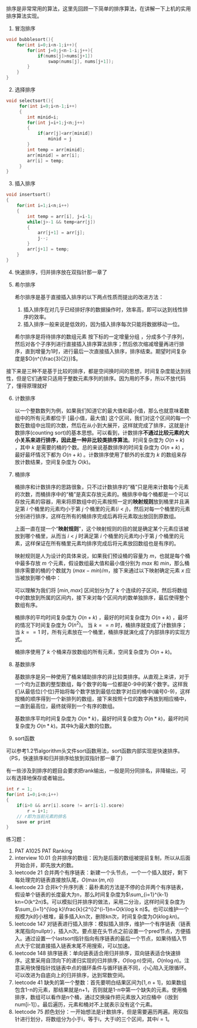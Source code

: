 排序是非常常用的算法，这里先回顾一下简单的排序算法，在讲解一下上机的实用排序算法实现。

1. 冒泡排序

```c++
void bubblesort(){
    for(int i=0;i<n-1;i++){
        for(int j=0;j<n-1-i;j++){
            if(nums[j]>nums[j+1])
                swap(nums[j], nums[j+1]);
        }
    }
}
```



2. 选择排序

```c++
void selectsort(){
	 for(int i=0;i<n-1;i++)
	 {
	 	int minid=i;
	 	for(int j=i+1;j<n;j++)
	 	{
	 		if(arr[j]<arr[minid])
				minid = j 
	 	}
	 	int temp = arr[minid];
        arr[minid] = arr[i];
        arr[i] = temp;
	 }
}
```



3. 插入排序

```c++
void insertsort()
{
    for(int i=1;i<n;i++)
    {
        int temp = arr[i], j=i-1;
        while(j>-1 && temp<arr[j])
        {
            arr[j+1] = arr[j];
            j--;
        }
        arr[j+1] = temp;
    }
}
```

4. 快速排序，归并排序放在双指针那一章了

5. 希尔排序

   希尔排序是基于直接插入排序的以下两点性质而提出的改进方法：

   1. 插入排序在对几乎已经排好序的数据操作时，效率高，即可以达到线性排序的效率。
   2. 插入排序一般来说是低效的，因为插入排序每次只能将数据移动一位。

   希尔排序是将待排序的数组元素 按下标的一定增量分组 ，分成多个子序列，然后对各个子序列进行直接插入排序算法排序；然后依次缩减增量再进行排序，直到增量为1时，进行最后一次直接插入排序，排序结束。期望时间复杂度是$O(n^{\frac{3}{2}})$。


接下来是三种不是基于比较的排序，都是空间换时间的思想，时间复杂度能达到线性，但是它们通常只适用于整数元素序列的排序。因为用的不多，所以不放代码了，懂得原理就好

6. 计数排序

   以一个整数数列为例，如果我们知道它的最大值和最小值，那么也就意味着数组中的所有元素都位于 [最小值，最大值] 这个区间，我们对这个区间的每一个数在数组中出现的次数，然后在从小到大展开，这样就完成了排序，这就是计数排序(counting sort)的基本思想。可以看到，计数排序**不通过比较元素的大小关系来进行排序，因此是一种非比较类排序算法**。时间复杂度为 $O(n+k)$ ，其中 $k$ 是需要的桶的个数。总的来说基数排序的时间复杂度为 $O(n+k)$ ，最好最坏情况下都为 $O(n+k)$ 。计数排序使用了额外的长度为 $k$ 的数组来存放计数结果，空间复杂度为 $O(k)$。

7. 桶排序

   桶排序和计数排序的思路很象，只不过计数排序的“桶”只是用来计数每个元素的次数，而桶排序中的“桶”是真实存放元素的。桶排序中每个桶都是一个可以存放元素的容器，用来将原数组中的元素按照一定的**映射规则**放到桶里并且满足第 $i$ 个桶里的元素均小于第 $j$ 个桶里的元素($i<j$)，然后对每一个桶里的元素分别进行排序，这样在所有的桶排序完成后再将元素取出放回到原数组。

   上面一直在提一个“**映射规则**”，这个映射规则的目的就是确定某个元素应该被放到哪个桶里，从而当 $i<j$ 时满足第 $i$ 个桶里的元素均小于第 $j$ 个桶里的元素，这样保证在所有桶里元素均排序完成后将元素放回数组也是有序的。

   映射规则是人为设计的具体来说，如果我们预设桶的容量为 $m$，也就是每个桶中最多存放 $m$ 个元素，假设数组最大值和最小值分别为 $max$ 和 $min$，那么桶排序需要的桶的个数就为 $(max-min)/m$，接下来通过以下映射确定元素 $x$ 应当被放到哪个桶中：

   可以理解为我们将 $[min,max]$ 区间划分为了 $k$ 个连续的子区间，然后将数组中的数放到所属的区间内，接下来对每个区间内的数单独排序，最后使得整个数组有序。

   桶排序的平均时间复杂度为 $O(n+k)$ ，最好的时间复杂度为 $O(n+k)$ ，最坏的情况下时间复杂度为 $O(n^2)$。 当 $k==n$ 时，桶排序就变成了计数排序；当 $k==1$ 时，所有元素放在一个桶里，桶排序就演化成了内部排序的实现方式。

   桶排序使用了 $k$ 个桶来存放数组的所有元素，空间复杂度为 $O(n+k)$。

8. 基数排序

   基数排序是另一种使用了桶来辅助排序的非比较类排序。从直观上来讲，对于一个均为正数的整型数组，每个数字的每一位都是0-9中的某个数字。这样我们从最低位(个位)开始将每个数字放到最低位数字对应的桶中(编号0-9)，这样按桶的顺序得到一个新排列的数组，接下来按照十位的数字再放到相应桶中，一直到最高位，最终就得到一个有序的数组。

   基数排序平均时间复杂度为 $O(n *k)$，最好时间复杂度为 $O(n* k)$，最坏时间复杂度为 $O(n * k)$。其中k为最大数的位数。

4. sort函数

可以参考1.2节algorithm头文件sort函数用法，sort函数内部实现是快速排序。（PS，快速排序和归并排序给放到双指针那一章了）

有一些涉及到排序的题目会要求把rank输出，一般是同分同排名，非降输出，可以有选择地保存或者输出。

```c++
int r = 1;
for(int i=0;i<n;i++)
{
    if(i>0 && arr[i].score != arr[i-1].score)
        r = i+1;
    // r即为当前元素的排名
    save or print
}
```

练习题：

1. PAT A1025 PAT Ranking
2. interview 10.01 合并排序的数组：因为是后面的数组被提前复制，所以从后面开始合并，即先放大的数。
3. leetcode 21 合并两个有序链表：新建一个头节点，一个一个插入就好，剩下每处理完的链表直接放队尾，$O(\max(m,n))$
4. leetcode 23 合并k个升序列表：最朴素的方法是不停的合并两个有序链表，假设单个链表的长度最大为n，那么时间复杂度为$\sum_{i=1}^{k-1} kn=O(k^2n)$。可以模拟归并排序的做法，采用二分治，这样时间复杂度为$\sum_{i=1}^{\log k}\frac{k}{2^i}2^{i-1}n=O(k\log k n)$。也可以维护一个规模为k的小根堆，最多插入kn次，删除kn次，时间复杂度为$O(k\log kn)$。
5. leetcode 147 对链表进行插入排序：模拟插入排序，维护一个有序链表（链表末尾指向nullptr），插入n次。要点是在头节点之前设置一个pred节点，方便插入。通过设置一个lastsort指针指向有序链表的最后一个节点，如果待插入节点大于它就直接插入链表末尾不用搜索，可以加速。
6. leetcode 148 排序链表：单向链表适合用归并排序，双向链表适合快速排序。这里采用自顶向下的递归实现的归并排序，$O(\log n)$空间，$O(n\log n)$。注意采用快慢指针找链表中点的循环条件与循环链表不同，小心陷入无限循环。可以改进为自底向上的归并排序，达到常数空间。
7. leetcode 41 缺失的第一个整数：首先要明白结果区间为$[1,n+1]$，如果数组包含1-n的元素，那结果就是n+1，否则就是1-n中第一个缺失的元素。使用桶排序，数组可以看作是n个桶，通过交换操作把元素放入对应桶中（i放到num[i-1]）。最后遍历，元素和桶对不上就表示没有这个元素。
7. leetcode 75 颜色划分：一开始想法是计数排序，但是需要遍历两遍。用双指针进行划分，将数组分为小于i，等于i，大于i的三个区间，其中$i=1$。

